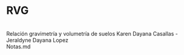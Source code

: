 # RVG
<br>
Relación gravimetría y volumetría de suelos
Karen Dayana Casallas - Jeraldyne Dayana Lopez
<br>
Notas.md
